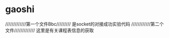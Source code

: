 # gaoshi
/////////////第一个文件Bbc/////////
是socket的对接成功实验代码
////////////第二个文件/////////////
这里是有关课程表信息的获取
